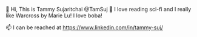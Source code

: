 👋 Hi, This is Tammy Sujaritchai @TamSuj
👀 I love reading sci-fi and I really like Warcross by Marie Lu! I love boba!

📫 I can be reached at https://www.linkedin.com/in/tammy-suj/


